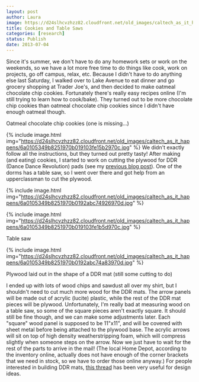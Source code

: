 ```yaml
---
layout: post
author: Laura
image: https://d24slhcvzhzz82.cloudfront.net/old_images/caltech_as_it_happens/6a0105349b8251970b019103fe144d970c.jpg
title: Cookies and Table Saws 
categories: [research]
status: Publish
date: 2013-07-04
---
```



Since it's summer, we don't have to do any homework sets or work on the weekends, so we have a lot more free time to do things like cook, work on projects, go off campus, relax, etc. Because I didn't have to do anything else last Saturday, I walked over to Lake Avenue to eat dinner and go grocery shopping at Trader Joe's, and then decided to make oatmeal chocolate chip cookies. Fortunately there's really easy recipes online (I'm still trying to learn how to cook/bake). They turned out to be more chocolate chip cookies than oatmeal chocolate chip cookies since I didn't have enough oatmeal though.

<div class="photo-caption caption-xid-6a0105349b8251970b019103fe144d970c" id="caption-xid-6a0105349b8251970b019103fe144d970c">Oatmeal chocolate chip cookies (one is missing...)


{% include image.html img="https://d24slhcvzhzz82.cloudfront.net/old_images/caltech_as_it_happens/6a0105349b8251970b019103fe15b2970c.jpg" %}
We didn't exactly follow all the instructions, but they turned out pretty tasty! After making (and eating) cookies, I started to work on cutting the plywood for DDR (Dance Dance Revolution) pads (see my <a href="https://caltech.typepad.com/caltech_as_it_happens/2013/07/ddr-mat-construction-and-stockrooms.html" target="_blank">previous blog post</a>). One of the dorms has a table saw, so I went over there and got help from an upperclassman to cut the plywood.


{% include image.html img="https://d24slhcvzhzz82.cloudfront.net/old_images/caltech_as_it_happens/6a0105349b8251970b0192abc74926970d.jpg" %}


{% include image.html img="https://d24slhcvzhzz82.cloudfront.net/old_images/caltech_as_it_happens/6a0105349b8251970b019103fe1b5d970c.jpg" %}<div class="photo-caption caption-xid-6a0105349b8251970b019103fe1b5d970c" id="caption-xid-6a0105349b8251970b019103fe1b5d970c">Table saw


{% include image.html img="https://d24slhcvzhzz82.cloudfront.net/old_images/caltech_as_it_happens/6a0105349b8251970b0192abc74a83970d.jpg" %}<div class="photo-caption caption-xid-6a0105349b8251970b0192abc74a83970d" id="caption-xid-6a0105349b8251970b0192abc74a83970d">Plywood laid out in the shape of a DDR mat (still some cutting to do)

I ended up with lots of wood chips and sawdust all over my shirt, but I shouldn't need to cut much more wood for the DDR mats. The arrow panels will be made out of acrylic (lucite) plastic, while the rest of the DDR mat pieces will be plywood. Unfortunately, I'm really bad at measuring wood on a table saw, so some of the square pieces aren't exactly square. It should still be fine though, and we can make some adjustments later. Each "square" wood panel is supposed to be 11"x11", and will be covered with sheet metal before being attached to the plywood base. The acrylic arrows will sit on top of high density weatherstripping foam, which will compress slightly when someone steps on the arrow. Now we just have to wait for the rest of the parts to arrive in the mail! (The local Home Depot, according to the inventory online, actually does not have enough of the corner brackets that we need in stock, so we have to order those online anyway.) For people interested in building DDR mats, <a href="https://zenius-i-vanisher.com/v5.2/viewthread.php?threadid=3350&amp;page=1" target="_blank">this thread</a> has been very useful for design ideas.

